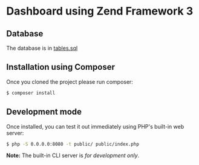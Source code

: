 # Dashboard using Zend Framework 3

## Database

The database is in [tables.sql](https://github.com/FraGoTe/zend3-dashboard/blob/master/data/model/tables.sql)

## Installation using Composer

Once you cloned the project please run composer:

```bash
$ composer install
```

## Development mode

Once installed, you can test it out immediately using PHP's built-in web server:

```bash
$ php -S 0.0.0.0:8080 -t public/ public/index.php
```
**Note:** The built-in CLI server is *for development only*.
